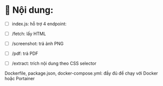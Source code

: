 # 📂 Nội dung:

- [ ] index.js: hỗ trợ 4 endpoint:

- [ ] /fetch: lấy HTML

- [ ] /screenshot: trả ảnh PNG

- [ ] /pdf: trả PDF

- [ ] /extract: trích nội dung theo CSS selector

Dockerfile, package.json, docker-compose.yml: đầy đủ để chạy với Docker hoặc Portainer